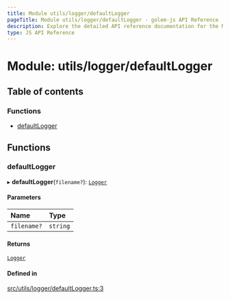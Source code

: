 ```yaml
---
title: Module utils/logger/defaultLogger
pageTitle: Module utils/logger/defaultLogger - golem-js API Reference
description: Explore the detailed API reference documentation for the Module utils/logger/defaultLogger within the golem-js SDK for the Golem Network.
type: JS API Reference
---
```

# Module: utils/logger/defaultLogger

## Table of contents

### Functions

- [defaultLogger](utils_logger_defaultLogger#defaultlogger)

## Functions

### defaultLogger

▸ **defaultLogger**(`filename?`): [`Logger`](../interfaces/utils_logger_logger.Logger)

#### Parameters

| Name | Type |
| :------ | :------ |
| `filename?` | `string` |

#### Returns

[`Logger`](../interfaces/utils_logger_logger.Logger)

#### Defined in

[src/utils/logger/defaultLogger.ts:3](https://github.com/golemfactory/golem-js/blob/49297d9/src/utils/logger/defaultLogger.ts#L3)
